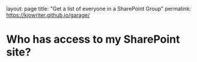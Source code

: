 layout: page
title: "Get a list of everyone in a SharePoint Group"
permalink: https://kjowriter.github.io/garage/

# Who has access to my SharePoint site?
